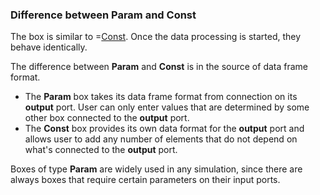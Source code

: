### Difference between **Param** and **Const**

The box is similar to =[Const](/doc#box/Const). Once the data processing is started, they behave identically.

The difference between **Param** and **Const** is in the source of data frame format.
- The **Param** box takes its data frame format from connection on its **output** port.
  User can only enter values that are determined by some other box connected to the **output** port.
- The **Const** box provides its own data format for the **output** port and allows
  user to add any number of elements that do not depend on what's connected to the **output** port.

Boxes of type **Param** are widely used in any simulation, since there are always boxes that require certain parameters
on their input ports.
